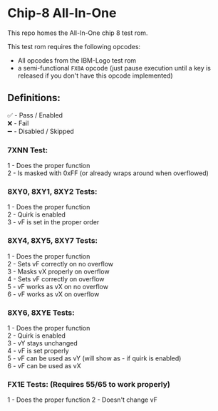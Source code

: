 # Chip-8 All-In-One
This repo homes the All-In-One chip 8 test rom.

This test rom requires the following opcodes:

- All opcodes from the IBM-Logo test rom
- a semi-functional `FX0A` opcode (just pause execution until a key is released if you don't have this opcode implemented)

## Definitions:

✅ - Pass / Enabled   
❌ - Fail   
➖ - Disabled / Skipped

### 7XNN Test:
1 - Does the proper function   
2 - Is masked with 0xFF (or already wraps around when overflowed)

### 8XY0, 8XY1, 8XY2 Tests:
1 - Does the proper function   
2 - Quirk is enabled   
3 - vF is set in the proper order

### 8XY4, 8XY5, 8XY7 Tests:
1 - Does the proper function   
2 - Sets vF correctly on no overflow   
3 - Masks vX properly on overflow   
4 - Sets vF correctly on overflow   
5 - vF works as vX on no overflow   
6 - vF works as vX on overflow

### 8XY6, 8XYE Tests:
1 - Does the proper function   
2 - Quirk is enabled   
3 - vY stays unchanged   
4 - vF is set properly   
5 - vF can be used as vY (will show as - if quirk is enabled)   
6 - vF can be used as vX

### FX1E Tests: (Requires 55/65 to work properly)
1 - Does the proper function
2 - Doesn't change vF
